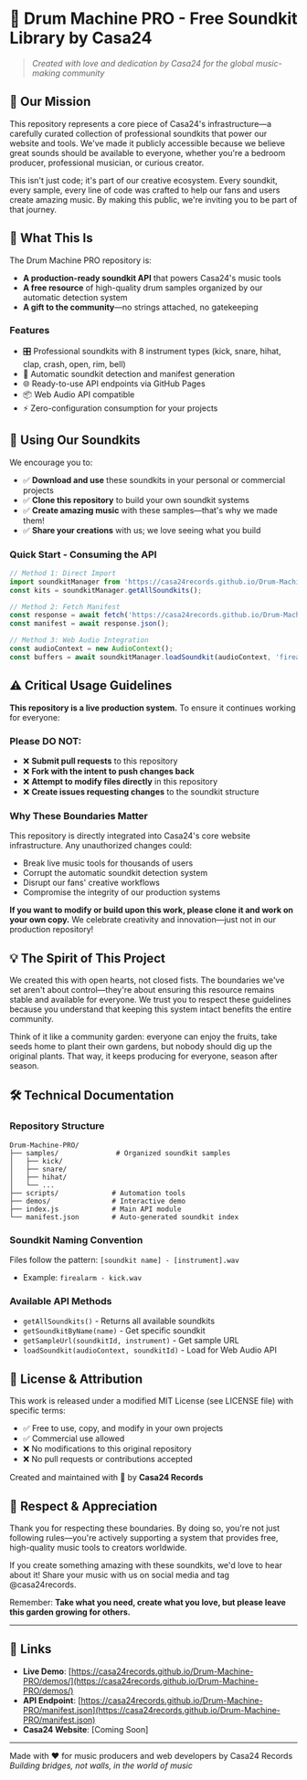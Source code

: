 # 🎵 Drum Machine PRO - Free Soundkit Library by Casa24

> *Created with love and dedication by Casa24 for the global music-making community*

## 💜 Our Mission

This repository represents a core piece of Casa24's infrastructure—a carefully curated collection of professional soundkits that power our website and tools. We've made it publicly accessible because we believe great sounds should be available to everyone, whether you're a bedroom producer, professional musician, or curious creator.

This isn't just code; it's part of our creative ecosystem. Every soundkit, every sample, every line of code was crafted to help our fans and users create amazing music. By making this public, we're inviting you to be part of that journey.

## 🎯 What This Is

The Drum Machine PRO repository is:
- **A production-ready soundkit API** that powers Casa24's music tools
- **A free resource** of high-quality drum samples organized by our automatic detection system
- **A gift to the community**—no strings attached, no gatekeeping

### Features
- 🎛️ Professional soundkits with 8 instrument types (kick, snare, hihat, clap, crash, open, rim, bell)
- 🔧 Automatic soundkit detection and manifest generation
- 🌐 Ready-to-use API endpoints via GitHub Pages
- 📦 Web Audio API compatible
- ⚡ Zero-configuration consumption for your projects

## 🚀 Using Our Soundkits

We encourage you to:
- ✅ **Download and use** these soundkits in your personal or commercial projects
- ✅ **Clone this repository** to build your own soundkit systems
- ✅ **Create amazing music** with these samples—that's why we made them!
- ✅ **Share your creations** with us; we love seeing what you build

### Quick Start - Consuming the API

```javascript
// Method 1: Direct Import
import soundkitManager from 'https://casa24records.github.io/Drum-Machine-PRO/index.js';
const kits = soundkitManager.getAllSoundkits();

// Method 2: Fetch Manifest
const response = await fetch('https://casa24records.github.io/Drum-Machine-PRO/manifest.json');
const manifest = await response.json();

// Method 3: Web Audio Integration
const audioContext = new AudioContext();
const buffers = await soundkitManager.loadSoundkit(audioContext, 'firealarm');
```

## ⚠️ Critical Usage Guidelines

**This repository is a live production system.** To ensure it continues working for everyone:

### Please DO NOT:
- ❌ **Submit pull requests** to this repository
- ❌ **Fork with the intent to push changes back**
- ❌ **Attempt to modify files directly** in this repository
- ❌ **Create issues requesting changes** to the soundkit structure

### Why These Boundaries Matter

This repository is directly integrated into Casa24's core website infrastructure. Any unauthorized changes could:
- Break live music tools for thousands of users
- Corrupt the automatic soundkit detection system
- Disrupt our fans' creative workflows
- Compromise the integrity of our production systems

**If you want to modify or build upon this work, please clone it and work on your own copy.** We celebrate creativity and innovation—just not in our production repository!

## 💡 The Spirit of This Project

We created this with open hearts, not closed fists. The boundaries we've set aren't about control—they're about ensuring this resource remains stable and available for everyone. We trust you to respect these guidelines because you understand that keeping this system intact benefits the entire community.

Think of it like a community garden: everyone can enjoy the fruits, take seeds home to plant their own gardens, but nobody should dig up the original plants. That way, it keeps producing for everyone, season after season.

## 🛠️ Technical Documentation

### Repository Structure
```
Drum-Machine-PRO/
├── samples/              # Organized soundkit samples
│   ├── kick/            
│   ├── snare/           
│   ├── hihat/           
│   └── ...              
├── scripts/             # Automation tools
├── demos/               # Interactive demo
├── index.js             # Main API module
└── manifest.json        # Auto-generated soundkit index
```

### Soundkit Naming Convention
Files follow the pattern: `[soundkit name] - [instrument].wav`
- Example: `firealarm - kick.wav`

### Available API Methods
- `getAllSoundkits()` - Returns all available soundkits
- `getSoundkitByName(name)` - Get specific soundkit
- `getSampleUrl(soundkitId, instrument)` - Get sample URL
- `loadSoundkit(audioContext, soundkitId)` - Load for Web Audio API

## 📜 License & Attribution

This work is released under a modified MIT License (see LICENSE file) with specific terms:
- ✅ Free to use, copy, and modify in your own projects
- ✅ Commercial use allowed
- ❌ No modifications to this original repository
- ❌ No pull requests or contributions accepted

Created and maintained with 💜 by **Casa24 Records**

## 🤝 Respect & Appreciation

Thank you for respecting these boundaries. By doing so, you're not just following rules—you're actively supporting a system that provides free, high-quality music tools to creators worldwide.

If you create something amazing with these soundkits, we'd love to hear about it! Share your music with us on social media and tag @casa24records.

Remember: **Take what you need, create what you love, but please leave this garden growing for others.**

---

## 🔗 Links

- **Live Demo**: [https://casa24records.github.io/Drum-Machine-PRO/demos/](https://casa24records.github.io/Drum-Machine-PRO/demos/)
- **API Endpoint**: [https://casa24records.github.io/Drum-Machine-PRO/manifest.json](https://casa24records.github.io/Drum-Machine-PRO/manifest.json)
- **Casa24 Website**: [Coming Soon]

---

Made with ❤️ for music producers and web developers by Casa24 Records  
*Building bridges, not walls, in the world of music*

